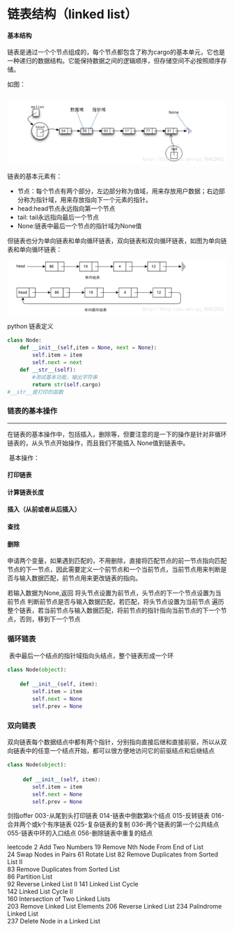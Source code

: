 # 链表结构（linked list）

#### 基本结构

链表是通过一个个节点组成的，每个节点都包含了称为cargo的基本单元，它也是一种递归的数据结构。它能保持数据之间的逻辑顺序，但存储空间不必按照顺序存储。

如图：

​	![](20180106141543707.png)

链表的基本元素有：

- 节点：每个节点有两个部分，左边部分称为值域，用来存放用户数据；右边部分称为指针域，用来存放指向下一个元素的指针。
- head:head节点永远指向第一个节点
- tail: tail永远指向最后一个节点
- None:链表中最后一个节点的指针域为None值

但链表也分为单向链表和单向循环链表，双向链表和双向循环链表，如图为单向链表和单向循环链表：

![](20180106142315947.png)

python 链表定义

```python
class Node:
    def __init__(self,item = None, next = None):
        self.item = item
        self.next = next
    def __str__(self):
        #测试基本功能，输出字符串
        return str(self.cargo)
#__str__是打印的函数
```



### 链表的基本操作

---



在链表的基本操作中，包括插入，删除等，但要注意的是一下的操作是针对非循环链表的，从头节点开始操作，而且我们不能插入 None值到链表中。

​	基本操作：

#### 打印链表

#### 计算链表长度

#### 插入（从前或者从后插入）

#### 查找

#### 删除

申请两个变量，如果遇到匹配的，不用删除，直接将匹配节点的前一节点指向匹配节点的下一节点，因此需要定义一个前节点和一个当前节点，当前节点用来判断是否与输入数据匹配，前节点用来更改链表的指向。

若输入数据为None,返回
将头节点设置为前节点，头节点的下一个节点设置为当前节点
判断前节点是否与输入数据匹配，若匹配，将头节点设置为当前节点
遍历整个链表，若当前节点与输入数据匹配，将前节点的指针指向当前节点的下一个节点，否则，移到下一个节点

### 循环链表

​	表中最后一个结点的指针域指向头结点，整个链表形成一个环

```python
class Node(object):

    def __init__(self, item):
        self.item = item
        self.next = None
        self.prev = None
```

### 双向链表

双向链表每个数据结点中都有两个指针，分别指向直接后继和直接前驱，所以从双向链表中的任意一个结点开始，都可以很方便地访问它的前驱结点和后继结点

```python
class Node(object):

  	 def __init__(self, item):
        self.item = item
        self.next = None
        self.prev = None
```
剑指offer 
003-从尾到头打印链表
014-链表中倒数第k个结点
015-反转链表
016-合并两个或k个有序链表
025-复杂链表的复制
036-两个链表的第一个公共结点
055-链表中环的入口结点
056-删除链表中重复的结点

leetcode
2	Add Two Numbers	
19	Remove Nth Node From End of List	
24	Swap Nodes in Pairs	
61	Rotate List	
82	Remove Duplicates from Sorted List II	
83	Remove Duplicates from Sorted List	
86	Partition List	
92	Reverse Linked List II
141	Linked List Cycle	
142	Linked List Cycle II	
160	Intersection of Two Linked Lists	
203	Remove Linked List Elements	
206	Reverse Linked List	
234	Palindrome Linked List	
237	Delete Node in a Linked List







